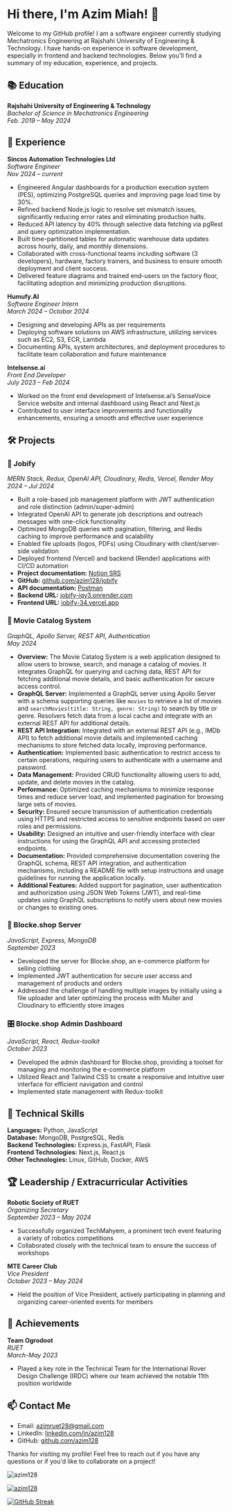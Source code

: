 # Hi there, I'm Azim Miah! 👋

Welcome to my GitHub profile! I am a software engineer currently studying Mechatronics Engineering at Rajshahi University of Engineering & Technology. I have hands-on experience in software development, especially in frontend and backend technologies. Below you'll find a summary of my education, experience, and projects.

## 📚 Education
**Rajshahi University of Engineering & Technology**  
*Bachelor of Science in Mechatronics Engineering*  
*Feb. 2019 – May 2024*

## 💼 Experience

**Sincos Automation Technologies Ltd**  
*Software Engineer*  
*Nov 2024 – current*  
- Engineered Angular dashboards for a production execution system (PES), optimizing PostgreSQL queries and improving page load time by 30%.
- Refined backend Node.js logic to resolve set mismatch issues, significantly reducing error rates and eliminating production halts.
- Reduced API latency by 40% through selective data fetching via pgRest and query optimization implementation.
- Built time-partitioned tables for automatic warehouse data updates across hourly, daily, and monthly dimensions.
- Collaborated with cross-functional teams including software (3 developers), hardware, factory trainers, and business to ensure smooth deployment and client success.
- Delivered feature diagrams and trained end-users on the factory floor, facilitating adoption and minimizing production disruptions.


**Humufy.AI**  
*Software Engineer Intern*  
*March 2024 – Octobar 2024*  
- Designing and developing APIs as per requirements
- Deploying software solutions on AWS infrastructure, utilizing services such as EC2, S3, ECR, Lambda
- Documenting APIs, system architectures, and deployment procedures to facilitate team collaboration and future maintenance

**Intelsense.ai**  
*Front End Developer*  
*July 2023 – Feb 2024*  
- Worked on the front end development of Intelsense.ai’s SenseVoice Service website and internal dashboard using React and Next.js
- Contributed to user interface improvements and functionality enhancements, ensuring a smooth and effective user experience

## 🛠 Projects

### 💼 Jobify

*MERN Stack, Redux, OpenAI API, Cloudinary, Redis, Vercel, Render*
*May 2024 – Jul 2024*

* Built a role-based job management platform with JWT authentication and role distinction (admin/super-admin)
* Integrated OpenAI API to generate job descriptions and outreach messages with one-click functionality
* Optimized MongoDB queries with pagination, filtering, and Redis caching to improve performance and scalability
* Enabled file uploads (logos, PDFs) using Cloudinary with client/server-side validation
* Deployed frontend (Vercel) and backend (Render) applications with CI/CD automation
* **Project documentation:** [Notion SRS](https://oval-sword-5ca.notion.site/SRS-1323c6afeee380ceadfce4f266a90df6)
* **GitHub:** [github.com/azim128/jobify](https://github.com/azim128/jobify)
* **API documentation:** [Postman](https://documenter.getpostman.com/view/31589139/2sAY4xB2qG)
* **Backend URL:** [jobify-iqy3.onrender.com](https://jobify-iqy3.onrender.com)
* **Frontend URL:** [jobify-34.vercel.app](https://jobify-34.vercel.app/)

### 🎥 Movie Catalog System
*GraphQL, Apollo Server, REST API, Authentication*  
*May 2024*  
- **Overview:** The Movie Catalog System is a web application designed to allow users to browse, search, and manage a catalog of movies. It integrates GraphQL for querying and caching data, REST API for fetching additional movie details, and basic authentication for secure access control.
- **GraphQL Server:** Implemented a GraphQL server using Apollo Server with a schema supporting queries like `movies` to retrieve a list of movies and `searchMovies(title: String, genre: String)` to search by title or genre. Resolvers fetch data from a local cache and integrate with an external REST API for additional details.
- **REST API Integration:** Integrated with an external REST API (e.g., IMDb API) to fetch additional movie details and implemented caching mechanisms to store fetched data locally, improving performance.
- **Authentication:** Implemented basic authentication to restrict access to certain operations, requiring users to authenticate with a username and password.
- **Data Management:** Provided CRUD functionality allowing users to add, update, and delete movies in the catalog.
- **Performance:** Optimized caching mechanisms to minimize response times and reduce server load, and implemented pagination for browsing large sets of movies.
- **Security:** Ensured secure transmission of authentication credentials using HTTPS and restricted access to sensitive endpoints based on user roles and permissions.
- **Usability:** Designed an intuitive and user-friendly interface with clear instructions for using the GraphQL API and accessing protected endpoints.
- **Documentation:** Provided comprehensive documentation covering the GraphQL schema, REST API integration, and authentication mechanisms, including a README file with setup instructions and usage guidelines for running the application locally.
- **Additional Features:** Added support for pagination, user authentication and authorization using JSON Web Tokens (JWT), and real-time updates using GraphQL subscriptions to notify users about new movies or changes to existing ones.



### 🛒 Blocke.shop Server
*JavaScript, Express, MongoDB*  
*September 2023*  
- Developed the server for Blocke.shop, an e-commerce platform for selling clothing
- Implemented JWT authentication for secure user access and management of products and orders
- Addressed the challenge of handling multiple images by initially using a file uploader and later optimizing the process with Multer and Cloudinary to efficiently store images

### 🎛️ Blocke.shop Admin Dashboard
*JavaScript, React, Redux-toolkit*  
*October 2023*  
- Developed the admin dashboard for Blocke.shop, providing a toolset for managing and monitoring the e-commerce platform
- Utilized React and Tailwind CSS to create a responsive and intuitive user interface for efficient navigation and control
- Implemented state management with Redux-toolkit

## 🧰 Technical Skills
**Languages:** Python, JavaScript  
**Database:** MongoDB, PostgreSQL, Redis  
**Backend Technologies:** Express.js, FastAPI, Flask  
**Frontend Technologies:** Next.js, React.js  
**Other Technologies:** Linux, GitHub, Docker, AWS

## 🏆 Leadership / Extracurricular Activities
**Robotic Society of RUET**  
*Organizing Secretary*  
*September 2023 – May 2024*  
- Successfully organized TechMahyem, a prominent tech event featuring a variety of robotics competitions
- Collaborated closely with the technical team to ensure the success of workshops

**MTE Career Club**  
*Vice President*  
*October 2023 – May 2024*  
- Held the position of Vice President, actively participating in planning and organizing career-oriented events for members

## 🏅 Achievements
**Team Ogrodoot**  
*RUET*  
*March-May 2023*  
- Played a key role in the Technical Team for the International Rover Design Challenge (IRDC) where our team achieved the notable 11th position worldwide

## 📫 Contact Me
- Email: [azimruet28@gmail.com](mailto:azimruet28@gmail.com)
- LinkedIn: [linkedin.com/in/azim128](https://linkedin.com/in/azim128/)
- GitHub: [github.com/azim128](https://github.com/azim128)

Thanks for visiting my profile! Feel free to reach out if you have any questions or if you'd like to collaborate on a project!


<p align="left"> <img src="https://komarev.com/ghpvc/?username=azim128&label=Profile%20views&color=0e75b6&style=flat" alt="azim128" /> </p>

<p align="left" > <a href="https://github.com/ryo-ma/github-profile-trophy"><img src="https://github-profile-trophy.vercel.app/?username=azim128&row=1&column=5&theme=onedark" alt="azim128" /></a> </p>

<a href="https://git.io/streak-stats"><img src="https://git-hub-streak-stats.vercel.app?user=azim128&theme=dark" alt="GitHub Streak" /></a>
